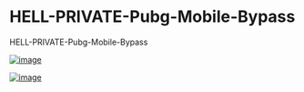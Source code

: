 # HELL-PRIVATE-Pubg-Mobile-Bypass
HELL-PRIVATE-Pubg-Mobile-Bypass


<a href="https://ibb.co/gjYTLRh"><img src="https://i.ibb.co/SsSn43G/image.png" alt="image" border="0"></a>


<a href="https://ibb.co/DMNnycD"><img src="https://i.ibb.co/1X3x5yf/image.png" alt="image" border="0"></a>
